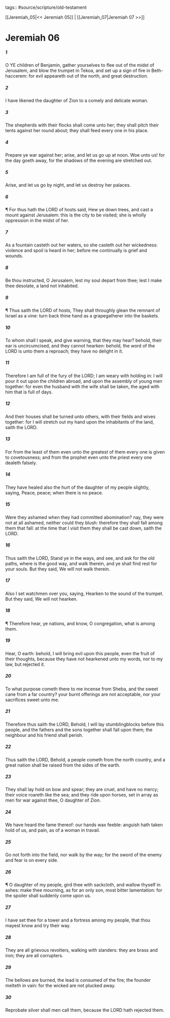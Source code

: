 tags:: #source/scripture/old-testament

[[Jeremiah_05|<< Jeremiah 05]] | [[Jeremiah_07|Jeremiah 07 >>]]

# Jeremiah 06

##### 1

O YE children of Benjamin, gather yourselves to flee out of the midst of Jerusalem, and blow the trumpet in Tekoa, and set up a sign of fire in Beth-haccerem: for evil appeareth out of the north, and great destruction.

##### 2

I have likened the daughter of Zion to a comely and delicate woman.

##### 3

The shepherds with their flocks shall come unto her; they shall pitch their tents against her round about; they shall feed every one in his place.

##### 4

Prepare ye war against her; arise, and let us go up at noon. Woe unto us! for the day goeth away, for the shadows of the evening are stretched out.

##### 5

Arise, and let us go by night, and let us destroy her palaces.

##### 6

¶ For thus hath the LORD of hosts said, Hew ye down trees, and cast a mount against Jerusalem: this is the city to be visited; she is wholly oppression in the midst of her.

##### 7

As a fountain casteth out her waters, so she casteth out her wickedness: violence and spoil is heard in her; before me continually is grief and wounds.

##### 8

Be thou instructed, O Jerusalem, lest my soul depart from thee; lest I make thee desolate, a land not inhabited.

##### 9

¶ Thus saith the LORD of hosts, They shall throughly glean the remnant of Israel as a vine: turn back thine hand as a grapegatherer into the baskets.

##### 10

To whom shall I speak, and give warning, that they may hear? behold, their ear is uncircumcised, and they cannot hearken: behold, the word of the LORD is unto them a reproach; they have no delight in it.

##### 11

Therefore I am full of the fury of the LORD; I am weary with holding in: I will pour it out upon the children abroad, and upon the assembly of young men together: for even the husband with the wife shall be taken, the aged with him that is full of days.

##### 12

And their houses shall be turned unto others, with their fields and wives together: for I will stretch out my hand upon the inhabitants of the land, saith the LORD.

##### 13

For from the least of them even unto the greatest of them every one is given to covetousness; and from the prophet even unto the priest every one dealeth falsely.

##### 14

They have healed also the hurt of the daughter of my people slightly, saying, Peace, peace; when there is no peace.

##### 15

Were they ashamed when they had committed abomination? nay, they were not at all ashamed, neither could they blush: therefore they shall fall among them that fall: at the time that I visit them they shall be cast down, saith the LORD.

##### 16

Thus saith the LORD, Stand ye in the ways, and see, and ask for the old paths, where is the good way, and walk therein, and ye shall find rest for your souls. But they said, We will not walk therein.

##### 17

Also I set watchmen over you, saying, Hearken to the sound of the trumpet. But they said, We will not hearken.

##### 18

¶ Therefore hear, ye nations, and know, O congregation, what is among them.

##### 19

Hear, O earth: behold, I will bring evil upon this people, even the fruit of their thoughts, because they have not hearkened unto my words, nor to my law, but rejected it.

##### 20

To what purpose cometh there to me incense from Sheba, and the sweet cane from a far country? your burnt offerings are not acceptable, nor your sacrifices sweet unto me.

##### 21

Therefore thus saith the LORD, Behold, I will lay stumblingblocks before this people, and the fathers and the sons together shall fall upon them; the neighbour and his friend shall perish.

##### 22

Thus saith the LORD, Behold, a people cometh from the north country, and a great nation shall be raised from the sides of the earth.

##### 23

They shall lay hold on bow and spear; they are cruel, and have no mercy; their voice roareth like the sea; and they ride upon horses, set in array as men for war against thee, O daughter of Zion.

##### 24

We have heard the fame thereof: our hands wax feeble: anguish hath taken hold of us, and pain, as of a woman in travail.

##### 25

Go not forth into the field, nor walk by the way; for the sword of the enemy and fear is on every side.

##### 26

¶ O daughter of my people, gird thee with sackcloth, and wallow thyself in ashes: make thee mourning, as for an only son, most bitter lamentation: for the spoiler shall suddenly come upon us.

##### 27

I have set thee for a tower and a fortress among my people, that thou mayest know and try their way.

##### 28

They are all grievous revolters, walking with slanders: they are brass and iron; they are all corrupters.

##### 29

The bellows are burned, the lead is consumed of the fire; the founder melteth in vain: for the wicked are not plucked away.

##### 30

Reprobate silver shall men call them, because the LORD hath rejected them.
